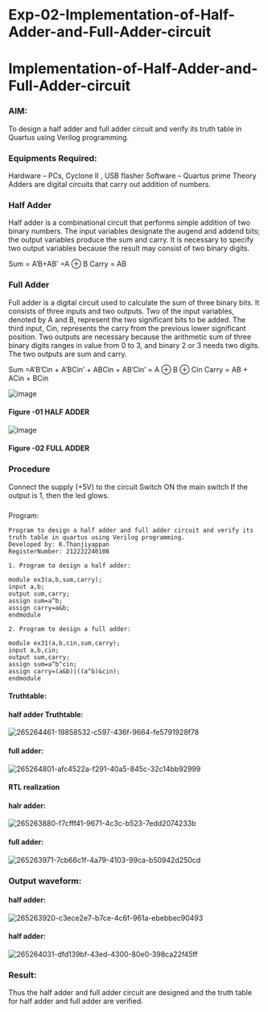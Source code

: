# Exp-02-Implementation-of-Half-Adder-and-Full-Adder-circuit

# Implementation-of-Half-Adder-and-Full-Adder-circuit
### AIM:
To design a half adder and full adder circuit and verify its truth table in Quartus using Verilog programming.

### Equipments Required:
Hardware – PCs, Cyclone II , USB flasher
Software – Quartus prime
Theory
Adders are digital circuits that carry out addition of numbers.

### Half Adder
Half adder is a combinational circuit that performs simple addition of two binary numbers. The input variables designate the augend and addend bits; the output variables produce the sum and carry. It is necessary to specify two output variables because the result may consist of two binary digits.

Sum = A’B+AB’ =A ⊕ B Carry = AB

### Full Adder
Full adder is a digital circuit used to calculate the sum of three binary bits. It consists of three inputs and two outputs. Two of the input variables, denoted by A and B, represent the two significant bits to be added. The third input, Cin, represents the carry from the previous lower significant position. Two outputs are necessary because the arithmetic sum of three binary digits ranges in value from 0 to 3, and binary 2 or 3 needs two digits. The two outputs are sum and carry.

Sum =A’B’Cin + A’BCin’ + ABCin + AB’Cin’ = A ⊕ B ⊕ Cin Carry = AB + ACin + BCin

 ![image](https://user-images.githubusercontent.com/36288975/163552156-a13e5a56-c638-4110-97d9-8896907c8d25.png)

#### Figure -01 HALF ADDER 


![image](https://user-images.githubusercontent.com/36288975/163552057-b3547877-6d07-45b4-b7e0-bcfebfad9e1d.png)

#### Figure -02 FULL ADDER 

### Procedure

Connect the supply (+5V) to the circuit
Switch ON the main switch
If the output is 1, then the led glows.
### 
Program:
```
Program to design a half adder and full adder circuit and verify its truth table in quartus using Verilog programming.
Developed by: K.Thanjiyappan
RegisterNumber: 212222240108

1. Program to design a half adder:

module ex3(a,b,sum,carry);
input a,b;
output sum,carry;
assign sum=a^b;
assign carry=a&b;
endmodule 

2. Program to design a full adder:

module ex31(a,b,cin,sum,carry);
input a,b,cin;
output sum,carry;
assign sum=a^b^cin;
assign carry=(a&b)|((a^b)&cin);
endmodule
```
#### Truthtable:
#### half adder Truthtable:
![265264461-19858532-c597-436f-9664-fe5791928f78](https://github.com/22009011/Exp-02-Implementation-of-Half-Adder-and-Full-Adder-circuit/assets/118343461/fde446d1-ebe8-4e92-b272-95b06a0d9af4)

#### full adder:
![265264801-afc4522a-f291-40a5-845c-32c14bb92999](https://github.com/22009011/Exp-02-Implementation-of-Half-Adder-and-Full-Adder-circuit/assets/118343461/d8b8b362-979c-4b1f-b06b-12b8e123a164)


#### RTL realization
#### halr adder:
![265263880-f7cfff41-9671-4c3c-b523-7edd2074233b](https://github.com/22009011/Exp-02-Implementation-of-Half-Adder-and-Full-Adder-circuit/assets/118343461/6c814fe7-2ba7-43ed-a479-92f32abb9546)
#### full adder:
![265263971-7cb66c1f-4a79-4103-99ca-b50942d250cd](https://github.com/22009011/Exp-02-Implementation-of-Half-Adder-and-Full-Adder-circuit/assets/118343461/8473c09b-7d9d-4e2c-b0a2-a0a5ce14897e)


### Output waveform:
#### half adder:
![265263920-c3ece2e7-b7ce-4c6f-961a-ebebbec90493](https://github.com/22009011/Exp-02-Implementation-of-Half-Adder-and-Full-Adder-circuit/assets/118343461/b5bebd5f-cefe-4ad3-b537-3b14ecd486ee)
#### half adder:
![265264031-dfd139bf-43ed-4300-80e0-398ca22f45ff](https://github.com/22009011/Exp-02-Implementation-of-Half-Adder-and-Full-Adder-circuit/assets/118343461/4c015082-ede6-4cb3-859f-a81d3b8d0314)


### Result:
Thus the half adder and full adder circuit are designed and the truth table for half adder and full adder are verified.

